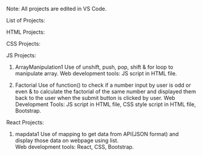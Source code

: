 Note: All projects are edited in VS Code.


List of Projects:


HTML Projects:


CSS Projects:


JS Projects:
1. ArrayManipulation1
Use of unshift, push, pop, shift & for loop to manipulate array.
Web development tools: JS script in HTML file.

2. Factorial
Use of function() to check if a number input by user is odd or even & to calculate the factorial of the same number and displayed them back to the user when the submit button is clicked by user.
Web Development Tools: JS script in HTML file, CSS style script in HTML file, Bootstrap.

React Projects:

1. mapdata1
Use of mapping to get data from API(JSON format) and display those data on webpage using list.  
Web development tools: React, CSS, Bootstrap.
